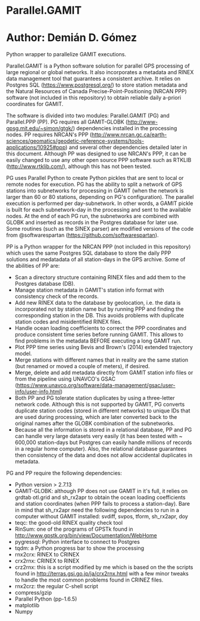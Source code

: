 # Parallel.GAMIT
# Author: Demián D. Gómez
Python wrapper to parallelize GAMIT executions.

Parallel.GAMIT is a Python software solution for parallel GPS processing of large regional or global networks. It also incorporates a metadata and RINEX data management tool that guarantees a consistent archive. It relies on Postgres SQL (https://www.postgresql.org/) to store station metadata and the Natural Resources of Canada Precise-Point-Positioning (NRCAN PPP) software (not included in this repository) to obtain reliable daily a-priori coordinates for GAMIT.

The software is divided into two modules: Parallel.GAMIT (PG) and Parallel.PPP (PP). PG requires all GAMIT-GLOBK (http://www-gpsg.mit.edu/~simon/gtgk/) dependencies installed in the processing nodes. PP requires NRCAN's PPP (http://www.nrcan.gc.ca/earth-sciences/geomatics/geodetic-reference-systems/tools-applications/10925#ppp) and several other dependencies detailed later in this document. Although PP was designed to use NRCAN's PPP, it can be easily changed to use any other open source PPP software such as RTKLIB (http://www.rtklib.com/), although this has not been tested.

PG uses Parallel Python to create Python pickles that are sent to local or remote nodes for execution. PG has the ability to split a network of GPS stations into subnetworks for processing in GAMIT (when the network is larger than 60 or 80 stations, depending on PG's configuration). The parallel execution is performed per day-subnetwork. In other words, a GAMIT pickle is built for each subnetwork-day in the processing and sent to the available nodes. At the end of each PG run, the subnetworks are combined with GLOBK and inserted as records in the Postgres database for later use. Some routines (such as the SINEX parser) are modified versions of the code from @softwarespartan (https://github.com/softwarespartan).

PP is a Python wrapper for the NRCAN PPP (not included in this repository) which uses the same Postgres SQL database to store the daily PPP solutions and medatadata of all station-days in the GPS archive. Some of the abilities of PP are:

- Scan a directory structure containing RINEX files and add them to the Postgres database (DB).
- Manage station metadata in GAMIT's station info format with consistency check of the records.
- Add new RINEX data to the database by geolocation, i.e. the data is incorporated not by station name but by running PPP and finding the corresponding station in the DB. This avoids problems with duplicate station codes and misidentified RINEX files.
- Handle ocean loading coefficients to correct the PPP coordinates and produce consistent time series before running GAMIT. This allows to find problems in the metadata BEFORE executing a long GAMIT run.
- Plot PPP time series using Bevis and Brown's (2014) extended trajectory model.
- Merge stations with different names that in reality are the same station (but renamed or moved a couple of meters), if desired.
- Merge, delete and add metadata directly from GAMIT station info files or from the pipeline using UNAVCO's GSAC (https://www.unavco.org/software/data-management/gsac/user-info/user-info.html)
- Both PP and PG tolerate station duplicates by using a three-letter network code. Although this is not supported by GAMIT, PG converts duplicate station codes (stored in different networks) to unique IDs that are used during processing, which are later converted back to the original names after the GLOBK combination of the subnetworks.
- Because all the information is stored in a relational database, PP and PG can handle very large datasets very easily (it has been tested with ~ 600,000 station-days but Postgres can easily handle millions of records in a regular home computer). Also, the relational database guarantees then consistency of the data and does not allow accidental duplicates in metadata.

PG and PP require the following dependencies:

- Python version > 2.7.13
- GAMIT-GLOBK: although PP does not use GAMIT in it's full, it relies on grdtab otl.grid and sh_rx2apr to obtain the ocean loading coefficients and station coordinates (when PPP fails to process a station-day). Bare in mind that sh_rx2apr need the following dependencies to run in a computer without GAMIT installed: svdiff, svpos, tform, sh_rx2apr, doy
- teqc: the good-old RINEX quality check tool
- RinSum: one of the programs of GPSTk found in http://www.gpstk.org/bin/view/Documentation/WebHome
- pygressql: Python interface to connect to Postgres
- tqdm: a Python progress bar to show the processing 
- rnx2crx: RINEX to CRINEX
- crx2rnx: CRINEX to RINEX
- crz2rnx: this is a script modified by me which is based on the the scripts found in http://terras.gsi.go.jp/ja/crx2rnx.html with a few minor tweaks to handle the most common problems found in CRINEZ files.
- rnx2crz: the regular C-shell script
- compress/gzip
- Parallel Python (pp-1.6.5)
- matplotlib
- Numpy

